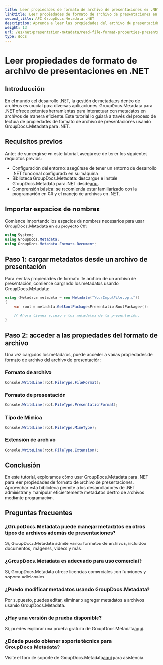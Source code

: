 ```yaml
---
title: Leer propiedades de formato de archivo de presentaciones en .NET
linktitle: Leer propiedades de formato de archivo de presentaciones en .NET
second_title: API GroupDocs.Metadata .NET
description: Aprenda a leer las propiedades del archivo de presentación en .NET usando GroupDocs.Metadata. Acceda a los detalles del formato de archivo mediante programación.
weight: 13
url: /es/net/presentation-metadata/read-file-format-properties-presentations/
type: docs
---
```

# Leer propiedades de formato de archivo de presentaciones en .NET

## Introducción
En el mundo del desarrollo .NET, la gestión de metadatos dentro de archivos es crucial para diversas aplicaciones. GroupDocs.Metadata para .NET ofrece potentes herramientas para interactuar con metadatos en archivos de manera eficiente. Este tutorial lo guiará a través del proceso de lectura de propiedades de formato de archivo de presentaciones usando GroupDocs.Metadata para .NET.
## Requisitos previos
Antes de sumergirse en este tutorial, asegúrese de tener los siguientes requisitos previos:
- Configuración del entorno: asegúrese de tener un entorno de desarrollo .NET funcional configurado en su máquina.
-  Biblioteca GroupDocs.Metadata: descargue e instale GroupDocs.Metadata para .NET desde[aquí](https://releases.groupdocs.com/metadata/net/).
- Comprensión básica: se recomienda estar familiarizado con la programación en C# y el manejo de archivos en .NET.

## Importar espacios de nombres
Comience importando los espacios de nombres necesarios para usar GroupDocs.Metadata en su proyecto C#:
```csharp
using System;
using GroupDocs.Metadata;
using GroupDocs.Metadata.Formats.Document;
```
## Paso 1: cargar metadatos desde un archivo de presentación
Para leer las propiedades de formato de archivo de un archivo de presentación, comience cargando los metadatos usando GroupDocs.Metadata:
```csharp
using (Metadata metadata = new Metadata("YourInputFile.pptx"))
{
    var root = metadata.GetRootPackage<PresentationRootPackage>();
    
    // Ahora tienes acceso a los metadatos de la presentación.
}
```
## Paso 2: acceder a las propiedades del formato de archivo
Una vez cargados los metadatos, puede acceder a varias propiedades de formato de archivo del archivo de presentación:
### Formato de archivo
```csharp
Console.WriteLine(root.FileType.FileFormat);
```
### Formato de presentación
```csharp
Console.WriteLine(root.FileType.PresentationFormat);
```
### Tipo de Mimica
```csharp
Console.WriteLine(root.FileType.MimeType);
```
### Extensión de archivo
```csharp
Console.WriteLine(root.FileType.Extension);
```

## Conclusión
En este tutorial, exploramos cómo usar GroupDocs.Metadata para .NET para leer propiedades de formato de archivo de presentaciones. Aprovechar esta biblioteca permite a los desarrolladores de .NET administrar y manipular eficientemente metadatos dentro de archivos mediante programación.

## Preguntas frecuentes
### ¿GrupoDocs.Metadata puede manejar metadatos en otros tipos de archivos además de presentaciones?
Sí, GroupDocs.Metadata admite varios formatos de archivos, incluidos documentos, imágenes, videos y más.
### ¿GroupDocs.Metadata es adecuado para uso comercial?
Sí, GroupDocs.Metadata ofrece licencias comerciales con funciones y soporte adicionales.
### ¿Puedo modificar metadatos usando GroupDocs.Metadata?
Por supuesto, puedes editar, eliminar o agregar metadatos a archivos usando GroupDocs.Metadata.
### ¿Hay una versión de prueba disponible?
 Sí, puedes explorar una prueba gratuita de GroupDocs.Metadata[aquí](https://releases.groupdocs.com/).
### ¿Dónde puedo obtener soporte técnico para GroupDocs.Metadata?
 Visite el foro de soporte de GroupDocs.Metadata[aquí](https://forum.groupdocs.com/c/metadata/14) para asistencia.
